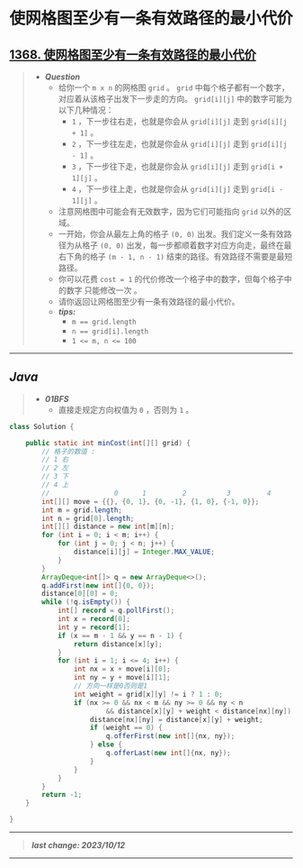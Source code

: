 # 使网格图至少有一条有效路径的最小代价

## [1368. 使网格图至少有一条有效路径的最小代价](https://leetcode.cn/problems/minimum-cost-to-make-at-least-one-valid-path-in-a-grid/)

> - ***Question***
>   - 给你一个 `m x n` 的网格图 `grid` 。 `grid` 中每个格子都有一个数字，对应着从该格子出发下一步走的方向。 `grid[i][j]` 中的数字可能为以下几种情况：
>     - `1` ，下一步往右走，也就是你会从 `grid[i][j]` 走到 `grid[i][j + 1]` 。
>     - `2` ，下一步往左走，也就是你会从 `grid[i][j]` 走到 `grid[i][j - 1]` 。
>     - `3` ，下一步往下走，也就是你会从 `grid[i][j]` 走到 `grid[i + 1][j]` 。
>     - `4` ，下一步往上走，也就是你会从 `grid[i][j]` 走到 `grid[i - 1][j]` 。
>   - 注意网格图中可能会有无效数字，因为它们可能指向 `grid` 以外的区域。
>   - 一开始，你会从最左上角的格子 `(0, 0)` 出发。我们定义一条有效路径为从格子 `(0, 0)` 出发，每一步都顺着数字对应方向走，最终在最右下角的格子 `(m - 1, n - 1)` 结束的路径。有效路径不需要是最短路径。
>   - 你可以花费 `cost = 1` 的代价修改一个格子中的数字，但每个格子中的数字 只能修改一次 。
>   - 请你返回让网格图至少有一条有效路径的最小代价。
>   - ***tips:***
>     - `m == grid.length`
>     - `n == grid[i].length`
>     - `1 <= m, n <= 100`

---

## *Java*

> - ***01BFS***
>   - 直接走规定方向权值为 `0` ，否则为 `1` 。

```java
class Solution {

    public static int minCost(int[][] grid) {
        // 格子的数值 :
        // 1 右
        // 2 左
        // 3 下
        // 4 上
        //                0      1         2          3         4
        int[][] move = {{}, {0, 1}, {0, -1}, {1, 0}, {-1, 0}};
        int m = grid.length;
        int n = grid[0].length;
        int[][] distance = new int[m][n];
        for (int i = 0; i < m; i++) {
            for (int j = 0; j < n; j++) {
                distance[i][j] = Integer.MAX_VALUE;
            }
        }
        ArrayDeque<int[]> q = new ArrayDeque<>();
        q.addFirst(new int[]{0, 0});
        distance[0][0] = 0;
        while (!q.isEmpty()) {
            int[] record = q.pollFirst();
            int x = record[0];
            int y = record[1];
            if (x == m - 1 && y == n - 1) {
                return distance[x][y];
            }
            for (int i = 1; i <= 4; i++) {
                int nx = x + move[i][0];
                int ny = y + move[i][1];
                // 方向一样是0否则是1
                int weight = grid[x][y] != i ? 1 : 0;
                if (nx >= 0 && nx < m && ny >= 0 && ny < n
                        && distance[x][y] + weight < distance[nx][ny]) {
                    distance[nx][ny] = distance[x][y] + weight;
                    if (weight == 0) {
                        q.offerFirst(new int[]{nx, ny});
                    } else {
                        q.offerLast(new int[]{nx, ny});
                    }
                }
            }
        }
        return -1;
    }

}
```

---

> ***last change: 2023/10/12***

---
